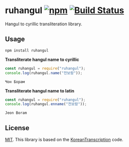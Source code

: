 # ruhangul [![npm](https://badge.fury.io/js/ruhangul.svg)](https://www.npmjs.com/package/ruhangul) [![Build Status](https://travis-ci.org/Kagami/ruhangul.svg?branch=master)](https://travis-ci.org/Kagami/ruhangul)

Hangul to cyrillic transliteration library.

## Usage

```
npm install ruhangul
```

**Transliterate hangul name to cyrillic**

```js
const ruhangul = require("ruhangul");
console.log(ruhangul.name("전보람"));
```

```
Чон Борам
```

**Transliterate hangul name to latin**

```js
const ruhangul = require("ruhangul");
console.log(ruhangul.enname("전보람"));
```

```
Jeon Boram
```

## License

[MIT](LICENSE). This library is based on the [KoreanTranscription](https://github.com/ob-ivan/KoreanTranscription) code.
